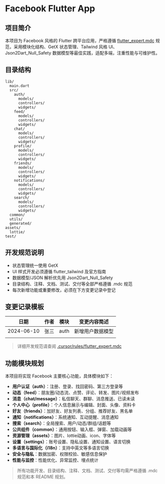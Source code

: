 # Facebook Flutter App

## 项目简介

本项目为 Facebook 风格的 Flutter 跨平台应用，严格遵循 [flutter_expert.mdc](.cursor/rules/flutter_expert.mdc) 规范，采用模块化结构、GetX 状态管理、Tailwind 风格 UI、Json2Dart_Null_Safety 数据模型等最佳实践，适配多端，注重性能与可维护性。

## 目录结构

```text
lib/
  main.dart
  src/
    auth/
      models/
      controllers/
      widgets/
    feed/
      models/
      controllers/
      widgets/
    chat/
      models/
      controllers/
      widgets/
    profile/
      models/
      controllers/
      widgets/
    friends/
      models/
      controllers/
      widgets/
    notifications/
      models/
      controllers/
      widgets/
    search/
      models/
      controllers/
      widgets/
  common/
  utils/
  generated/
assets/
  lottie/
test/
```

## 开发规范说明

- 状态管理统一使用 GetX
- UI 样式开发必须遵循 flutter_tailwind 及官方指南
- 数据模型/JSON 解析优先用 Json2Dart_Null_Safety
- 目录结构、注释、文档、测试、交付等全部严格遵循 .mdc 规范
- 每次新增功能或重要修改，必须在下方变更记录中登记

## 变更记录模板

| 日期       | 作者   | 模块   | 变更内容简述           |
| ---------- | ------ | ------ | ---------------------- |
| 2024-06-10 | 张三   | auth   | 新增用户数据模型       |
|            |        |        |                        |

> 详细开发规范请查阅 [.cursor/rules/flutter_expert.mdc](.cursor/rules/flutter_expert.mdc)

## 功能模块规划

本项目将实现 Facebook 主要核心功能，具体模块如下：

- **用户认证（auth）**：注册、登录、找回密码、第三方登录等
- **动态（feed）**：朋友圈/动态流、点赞、评论、转发、图片/视频发布
- **消息（chat/message）**：私信聊天、群聊、消息推送、已读未读
- **个人中心（profile）**：个人信息展示与编辑、封面、头像、资料卡
- **好友（friends）**：加好友、好友列表、分组、推荐好友、黑名单
- **通知（notifications）**：系统通知、互动提醒、消息通知
- **搜索（search）**：全局搜索、用户/动态/群组/话题等
- **公共组件（common）**：通用按钮、输入框、弹窗、加载动画等
- **资源管理（assets）**：图片、lottie动画、icon、字体等
- **设置（settings）**：账号设置、隐私设置、通知设置、语言切换
- **多语言与国际化（i18n）**：支持中英文等多语言切换
- **安全与隐私**：数据加密、权限校验、敏感信息保护
- **性能与监控**：性能优化、异常监控、埋点统计

> 所有功能开发、目录结构、注释、文档、测试、交付等均需严格遵循 .mdc 规范和本 README 规划。
